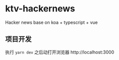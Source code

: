 # ktv-hackernews

Hacker news base on koa + typescript + vue

## 项目开发

执行 `yarn dev` 之后动打开浏览器 http://localhost:3000
